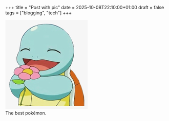 +++
title = "Post with pic"
date = 2025-10-08T22:10:00+01:00
draft = false
tags = ["blogging", "tech"]
+++

![Squirtle](squirtle.png)
<br>
The best pokémon.
